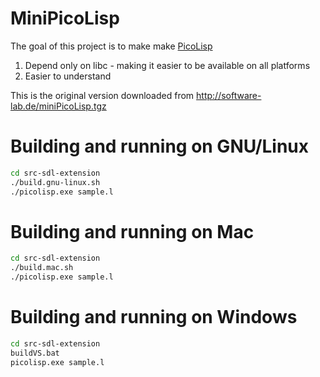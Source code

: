 # MiniPicoLisp

The goal of this project is to make make [PicoLisp](https://picolisp.com/wiki/?home)
1. Depend only on libc - making it easier to be available on all platforms
2. Easier to understand

This is the original version downloaded from http://software-lab.de/miniPicoLisp.tgz

# Building and running on GNU/Linux
``` bash
cd src-sdl-extension
./build.gnu-linux.sh
./picolisp.exe sample.l
```

# Building and running on Mac
``` bash
cd src-sdl-extension
./build.mac.sh
./picolisp.exe sample.l
```

# Building and running on Windows
``` bash
cd src-sdl-extension
buildVS.bat
picolisp.exe sample.l
```
